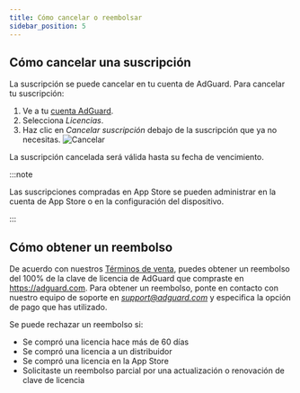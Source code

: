 ```yaml
---
title: Cómo cancelar o reembolsar
sidebar_position: 5
---
```


## Cómo cancelar una suscripción

La suscripción se puede cancelar en tu cuenta de AdGuard. Para cancelar tu suscripción:

 1. Ve a tu [cuenta AdGuard](https://my.adguard.com/).
 1. Selecciona *Licencias*.
 1. Haz clic en *Cancelar suscripción* debajo de la suscripción que ya no necesitas. ![Cancelar](https://cdn.adtidy.org/content/kb/ad_blocker/general/newaccount-cancel-sub.png)

 La suscripción cancelada será válida hasta su fecha de vencimiento.

:::note

Las suscripciones compradas en App Store se pueden administrar en la cuenta de App Store o en la configuración del dispositivo.

:::

## Cómo obtener un reembolso

De acuerdo con nuestros [Términos de venta](https://adguard.com/terms-of-sale.html), puedes obtener un reembolso del 100% de la clave de licencia de AdGuard que compraste en https://adguard.com. Para obtener un reembolso, ponte en contacto con nuestro equipo de soporte en *support@adguard.com* y especifica la opción de pago que has utilizado.

Se puede rechazar un reembolso si:

- Se compró una licencia hace más de 60 días
- Se compró una licencia a un distribuidor
- Se compró una licencia en la App Store
- Solicitaste un reembolso parcial por una actualización o renovación de clave de licencia
